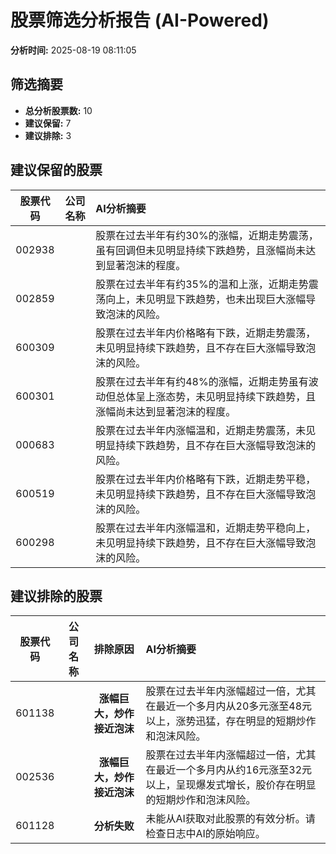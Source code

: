 # 股票筛选分析报告 (AI-Powered)

**分析时间:** 2025-08-19 08:11:05

## 筛选摘要

- **总分析股票数:** 10
- **建议保留:** 7
- **建议排除:** 3

## 建议保留的股票

| 股票代码 | 公司名称 | AI分析摘要 |
|:---:|:---:|:---|
| 002938 |  | 股票在过去半年有约30%的涨幅，近期走势震荡，虽有回调但未见明显持续下跌趋势，且涨幅尚未达到显著泡沫的程度。 |
| 002859 |  | 股票在过去半年有约35%的温和上涨，近期走势震荡向上，未见明显下跌趋势，也未出现巨大涨幅导致泡沫的风险。 |
| 600309 |  | 股票在过去半年内价格略有下跌，近期走势震荡，未见明显持续下跌趋势，且不存在巨大涨幅导致泡沫的风险。 |
| 600301 |  | 股票在过去半年有约48%的涨幅，近期走势虽有波动但总体呈上涨态势，未见明显持续下跌趋势，且涨幅尚未达到显著泡沫的程度。 |
| 000683 |  | 股票在过去半年内涨幅温和，近期走势震荡，未见明显持续下跌趋势，且不存在巨大涨幅导致泡沫的风险。 |
| 600519 |  | 股票在过去半年内价格略有下跌，近期走势平稳，未见明显持续下跌趋势，且不存在巨大涨幅导致泡沫的风险。 |
| 600298 |  | 股票在过去半年内涨幅温和，近期走势平稳向上，未见明显持续下跌趋势，且不存在巨大涨幅导致泡沫的风险。 |

## 建议排除的股票

| 股票代码 | 公司名称 | 排除原因 | AI分析摘要 |
|:---:|:---:|:---:|:---|
| 601138 |  | **涨幅巨大，炒作接近泡沫** | 股票在过去半年内涨幅超过一倍，尤其在最近一个多月内从20多元涨至48元以上，涨势迅猛，存在明显的短期炒作和泡沫风险。 |
| 002536 |  | **涨幅巨大，炒作接近泡沫** | 股票在过去半年内涨幅超过一倍，尤其在最近一个多月内从约16元涨至32元以上，呈现爆发式增长，股价存在明显的短期炒作和泡沫风险。 |
| 601128 |  | **分析失败** | 未能从AI获取对此股票的有效分析。请检查日志中AI的原始响应。 |
